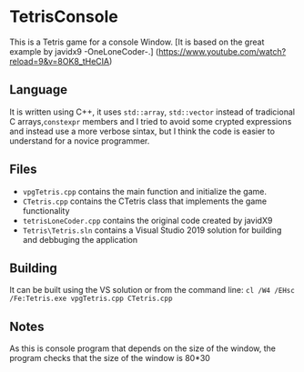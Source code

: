 # TetrisConsole

This is a Tetris game for a console Window.
[It is based on the great example by javidx9 -OneLoneCoder-.]
(https://www.youtube.com/watch?reload=9&v=8OK8_tHeCIA)


## Language
It is written using C++, it uses `std::array`, `std::vector` instead of tradicional C arrays,`constexpr` members and I tried to avoid some crypted expressions and instead use a more verbose sintax, but I think the code is easier to understand for a novice programmer.

## Files
- `vpgTetris.cpp` contains the main function and initialize the game.
- `CTetris.cpp` contains the CTetris class that implements the game functionality
- `tetrisLoneCoder.cpp` contains the original code created by javidX9
- `Tetris\Tetris.sln` contains a Visual Studio 2019 solution for building and debbuging the application

## Building
It can be built using the VS solution or from the command line:
`cl /W4 /EHsc /Fe:Tetris.exe vpgTetris.cpp CTetris.cpp`

## Notes
As this is console program that depends on the size of the window, the program checks that the size of the window is 80*30